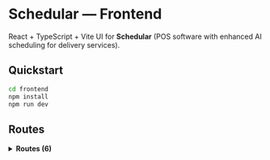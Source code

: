 # Schedular — Frontend

React + TypeScript + Vite UI for **Schedular** (POS software with enhanced AI scheduling for delivery services).

## Quickstart
```bash
cd frontend
npm install
npm run dev
```

## Routes
<!-- ROUTES_TABLE_START -->
<details>
<summary><strong>Routes (6)</strong></summary>

| Path | Page | Area | Component | Status |
|:-----|:-----|:-----|:----------|:-------|
| `/` | **Home** | App | `src/app/pages/Home.tsx` | 🟡 In progress |
| `/pos` | **Front Desk** | POS | `src/features/frontdesk/FrontDesk.tsx` | 🟡 In progress |
| `/pos/sale` | **Create Sale** | POS | `src/features/sale/CreateSale.tsx` | ⚪ Planned |
| `/pos/stock` | **Check Stock** | POS | `src/features/stock/CheckStock.tsx` | ⚪ Planned |
| `/pos/customer` | **Search Customer** | POS | `src/features/customers/SearchCustomer.tsx` | 🟢 Ready |
| `/admin` | **Admin** | App | `src/app/pages/Admin.tsx` | ⚪ Planned |

</details>
<!-- ROUTES_TABLE_END -->

